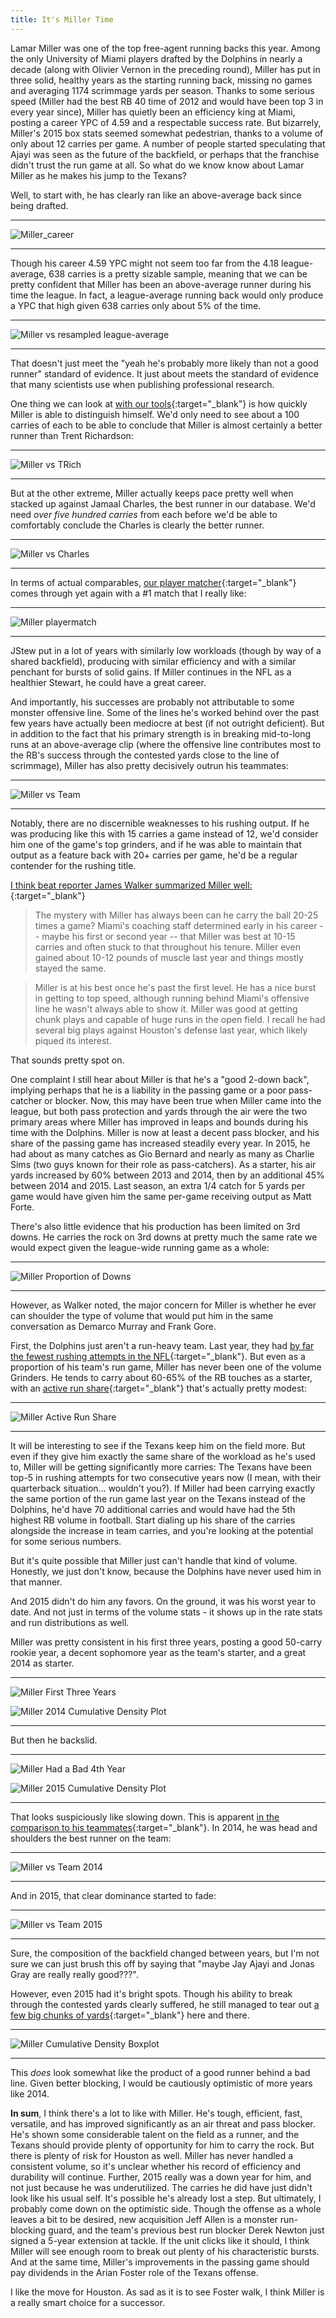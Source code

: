 ```yaml
---
title: It's Miller Time
---
```


Lamar Miller was one of the top free-agent running backs this year. Among the only University of Miami players drafted by the Dolphins in nearly a decade (along with Olivier Vernon in the preceding round), Miller has put in three solid, healthy years as the starting running back, missing no games and averaging 1174 scrimmage yards per season. Thanks to some serious speed (Miller had the best RB 40 time of 2012 and would have been top 3 in every year since), Miller has quietly been an efficiency king at Miami, posting a career YPC of 4.59 and a respectable success rate. But bizarrely, Miller's 2015 box stats seemed somewhat pedestrian, thanks to a volume of only about 12 carries per game. A number of people started speculating that Ajayi was seen as the future of the backfield, or perhaps that the franchise didn't trust the run game at all. So what do we know know about Lamar Miller as he makes his jump to the Texans?  

Well, to start with, he has clearly ran like an above-average back since being drafted.  

* * *

![Miller_career](/GroundControl/images/01Miller_career.png)  

* * *
  
Though his career 4.59 YPC might not seem too far from the 4.18 league-average, 638 carries is a pretty sizable sample, meaning that we can be pretty confident that Miller has been an above-average runner during his time the league. In fact, a league-average running back would only produce a YPC that high given 638 carries only about 5% of the time.  
  
* * *
  
![Miller vs resampled league-average](/GroundControl/images/Miller_resampling.png)  
  
* * *
  
That doesn't just meet the "yeah he's probably more likely than not a good runner" standard of evidence. It just about meets the standard of evidence that many scientists use when publishing professional research.

One thing we can look at [with our tools](/GroundControl/apps/rb_head2head/){:target="_blank"} is how quickly Miller is able to distinguish himself. We'd only need to see about a 100 carries of each to be able to conclude that Miller is almost certainly a better runner than Trent Richardson:  
  
* * *
  
![Miller vs TRich](/GroundControl/images/Miller_vTRich.png)  
  
* * *
  
But at the other extreme, Miller actually keeps pace pretty well when stacked up against Jamaal Charles, the best runner in our database. We'd need _over five hundred carries_ from each before we'd be able to comfortably conclude the Charles is clearly the better runner.  
  
* * *
  
![Miller vs Charles](/GroundControl/images/Miller_vJC.png)  
  
* * *
  
In terms of actual comparables, [our player matcher](/GroundControl/apps/rb_distmatch/){:target="_blank"} comes through yet again with a #1 match that I really like:  
  
* * *
  
![Miller playermatch](/GroundControl/images/Miller_playermatch.png)  
  
* * *
  
JStew put in a lot of years with similarly low workloads (though by way of a shared backfield), producing with similar efficiency and with a similar penchant for bursts of solid gains. If Miller continues in the NFL as a healthier Stewart, he could have a great career.  
  
And importantly, his successes are probably not attributable to some monster offensive line. Some of the lines he's worked behind over the past few years have actually been mediocre at best (if not outright deficient). But in addition to the fact that his primary strength is in breaking mid-to-long runs at an above-average clip (where the offensive line contributes most to the RB's success through the contested yards close to the line of scrimmage), Miller has also pretty decisively outrun his teammates:  
  
* * *
  
![Miller vs Team](/GroundControl/images/Miller_team.png)  
  
* * *
  
Notably, there are no discernible weaknesses to his rushing output. If he was producing like this with 15 carries a game instead of 12, we'd consider him one of the game's top grinders, and if he was able to maintain that output as a feature back with 20+ carries per game, he'd be a regular contender for the rushing title.  
  
[I think beat reporter James Walker summarized Miller well:](http://espn.go.com/blog/nflnation/post/_/id/199485/can-lamar-miller-fill-the-texans-void-at-running-back){:target="_blank"}  
  
>The mystery with Miller has always been can he carry the ball 20-25 times a game? Miami's coaching staff determined early in his career -- maybe his first or second year -- that Miller was best at 10-15 carries and often stuck to that throughout his tenure. Miller even gained about 10-12 pounds of muscle last year and things mostly stayed the same.

>Miller is at his best once he's past the first level. He has a nice burst in getting to top speed, although running behind Miami's offensive line he wasn't always able to show it. Miller was good at getting chunk plays and capable of huge runs in the open field. I recall he had several big plays against Houston's defense last year, which likely piqued its interest.
  
That sounds pretty spot on.

One complaint I still hear about Miller is that he's a "good 2-down back", implying perhaps that he is a liability in the passing game or a poor pass-catcher or blocker. Now, this may have been true when Miller came into the league, but both pass protection and yards through the air were the two primary areas where Miller has improved in leaps and bounds during his time with the Dolphins. Miller is now at least a decent pass blocker, and his share of the passing game has increased steadily every year. In 2015, he had about as many catches as Gio Bernard and nearly as many as Charlie Sims (two guys known for their role as pass-catchers). As a starter, his air yards increased by 60% between 2013 and 2014, then by an additional 45% between 2014 and 2015. Last season, an extra 1/4 catch for 5 yards per game would have given him the same per-game receiving output as Matt Forte.  
  
There's also little evidence that his production has been limited on 3rd downs. He carries the rock on 3rd downs at pretty much the same rate we would expect given the league-wide running game as a whole:  
  
* * *
  
![Miller Proportion of Downs](/GroundControl/images/Miller_downprop.png)  
  
* * *
  
However, as Walker noted, the major concern for Miller is whether he ever can shoulder the type of volume that would put him in the same conversation as Demarco Murray and Frank Gore.  
  
First, the Dolphins just aren't a run-heavy team. Last year, they had [by far the fewest rushing attempts in the NFL](http://espn.go.com/nfl/statistics/team/_/stat/rushing/sort/rushingAttempts){:target="_blank"}. But even as a proportion of his team's run game, Miller has never been one of the volume Grinders. He tends to carry about 60-65% of the RB touches as a starter, with an [active run share](/Ground_Control/apps/rb_vsteam/){:target="_blank"} that's actually pretty modest:  
  
* * *
  
![Miller Active Run Share](/GroundControl/images/Miller_runshare.png)  
  
* * *
  
It will be interesting to see if the Texans keep him on the field more. But even if they give him exactly the same share of the workload as he's used to, Miller will be getting significantly more carries: The Texans have been top-5 in rushing attempts for two consecutive years now (I mean, with their quarterback situation... wouldn't you?). If Miller had been carrying exactly the same portion of the run game last year on the Texans instead of the Dolphins, he'd have 70 additional carries and would have had the 5th highest RB volume in football. Start dialing up his share of the carries alongside the increase in team carries, and you're looking at the potential for some serious numbers.  
  
But it's quite possible that Miller just can't handle that kind of volume. Honestly, we just don't know, because the Dolphins have never used him in that manner.  
  
And 2015 didn't do him any favors. On the ground, it was his worst year to date. And not just in terms of the volume stats - it shows up in the rate stats and run distributions as well.  
  
Miller was pretty consistent in his first three years, posting a good 50-carry rookie year, a decent sophomore year as the team's starter, and a great 2014 as starter.  
  
* * *
  
![Miller First Three Years](/GroundControl/images/Miller_years1to3.png)  
  
![Miller 2014 Cumulative Density Plot](/GroundControl/images/Miller_2014.png)  
  
* * *
  
But then he backslid.  
  
* * *
  
![Miller Had a Bad 4th Year](/GroundControl/images/Miller_Yearcomp.png)  
  
![Miller 2015 Cumulative Density Plot](/GroundControl/images/Miller_2015.png)  
  
* * *
  
That looks suspiciously like slowing down. This is apparent [in the comparison to his teammates](/Ground_Control/apps/rb_vsteam/){:target="_blank"}. In 2014, he was head and shoulders the best runner on the team:  
  
* * *
  
![Miller vs Team 2014](/GroundControl/images/Miller_team14.png)  
  
* * *
  
And in 2015, that clear dominance started to fade:
  
* * *
  
![Miller vs Team 2015](/GroundControl/images/Miller_team15.png)  
  
* * *
  
Sure, the composition of the backfield changed between years, but I'm not sure we can just brush this off by saying that "maybe Jay Ajayi and Jonas Gray are really really good???".  
  
However, even 2015 had it's bright spots. Though his ability to break through the contested yards clearly suffered, he still managed to tear out [a few big chunks of yards](/GroundControl/proptables/2015_7yd/){:target="_blank"} here and there.  
  
* * *
  
![Miller Cumulative Density Boxplot](/GroundControl/images/Miller_cumdenbox15.png)  
  
* * *
  
This _does_ look somewhat like the product of a good runner behind a bad line. Given better blocking, I would be cautiously optimistic of more years like 2014.  
  
__In sum__, I think there's a lot to like with Miller. He's tough, efficient, fast, versatile, and has improved significantly as an air threat and pass blocker. He's shown some considerable talent on the field as a runner, and the Texans should provide plenty of opportunity for him to carry the rock. But there is plenty of risk for Houston as well. Miller has never handled a consistent volume, so it's unclear whether his record of efficiency and durability will continue. Further, 2015 really was a down year for him, and not just because he was underutilized. The carries he did have just didn't look like his usual self. It's possible he's already lost a step. But ultimately, I probably come down on the optimistic side. Though the offense as a whole leaves a bit to be desired, new acquisition Jeff Allen is a monster run-blocking guard, and the team's previous best run blocker Derek Newton just signed a 5-year extension at tackle. If the unit clicks like it should, I think Miller will see enough room to break out plenty of his characteristic bursts. And at the same time, Miller's improvements in the passing game should pay dividends in the Arian Foster role of the Texans offense.
  
I like the move for Houston. As sad as it is to see Foster walk, I think Miller is a really smart choice for a successor.
